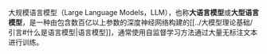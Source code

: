 大规模语言模型（Large Language Models，LLM），也称**大语言模型**或**大型语言模型**，是一种由包含数百亿以上参数的深度神经网络构建的[[../大模型理论基础/引言#什么是语言模型|语言模型]]，通常使用自监督学习方法通过大量无标注文本进行训练。